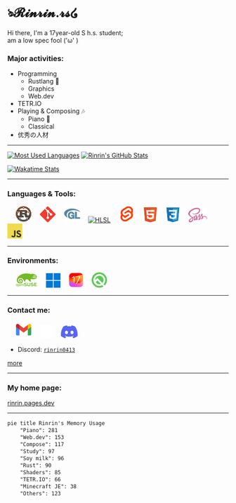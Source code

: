 # ঌ𝓡𝓲𝓷𝓻𝓲𝓷.𝓻𝓼໒

Hi there, I'm a 17year-old S h.s. student;  
am a low spec fool ('ω' )

### Major activities:

- Programming
    - Rustlang 🦀
    - Graphics
    - Web.dev
- TETR.IO
- Playing & Composing 🎶
    - Piano 🎹
    - Classical
- 优秀の人材

---

[![Most Used Languages](https://github-readme-stats.vercel.app/api/top-langs/?username=Rinrin0413&count_private=true&theme=dark&hide_border=true&border_radius=4px&layout=compact&langs_count=10)](https://github.com/anuraghazra/github-readme-stats)
[![Rinrin's GitHub Stats](https://github-readme-stats.vercel.app/api?username=Rinrin0413&count_private=true&show_icons=true&theme=dark&hide_border=true&border_radius=4px)](https://github.com/anuraghazra/github-readme-stats)

[![Wakatime Stats](https://github-readme-stats.vercel.app/api/wakatime?username=Rinrin&theme=dark&hide_border=true&border_radius=2px&layout=compact)](https://wakatime.com/@Rinrin)

---

### Languages & Tools:

<div id="logos">
    &emsp;
    <a href="https://rust-lang.org"><img src="assets/images/styles.redditmedia.com/t5_2s7lj/styles/image_widget_swcbp2ejzti11.png" alt="Rust" title="Rust" width="38px"></a>&emsp;
    <a href="https://git-scm.com/"><img src="assets/images/git-scm.com/images/logos/downloads/Git-Icon-1788C.svg.svg" alt="Git" title="Git" width="36px"></a>&emsp;
    <a href="https://opengl.org/"><img src="assets/images/OpenGL_LogoBug_48px_Nov17.png" alt="openGL logo" title="GLSL" width="38px"></a>&emsp;
    <a href="https://docs.microsoft.com/en-us/windows/win32/direct3dhlsl/dx-graphics-hlsl"><img src="assets/images/hlsl.png" alt="HLSL" title="HLSL" width="38px"></a>&emsp;
    <a href="https://svelte.dev"><img src="assets/images/svelte.dev/favicon.png" alt="Svelte" title="Svelte" width="38px"></a>&emsp;
    <a href="https://www.w3.org/TR/html5"><img src="assets/images/www.w3.org/html/logo/badge/html5-badge-h-solo.png" alt="HTML" title="HTML5" width="33px"></a>&emsp;
    <a href="https://www.w3.org/TR/CSS"><img src="assets/images/icongr.am/devicon/css3-original.svg" alt="CSS" title="CSS3" width="34px"></a>&emsp;
    <a href="https://sass-lang.com"><img src="assets/images/sass-lang.com/assets/img/logos/logo.svg" alt="SASS" title="SASS, SCSS" width="43px"></a>&emsp;
    <a href="https://ecma-international.org/publications-and-standards/standards/ecma-262" alt="JS"><img src="assets/images/raw.githubusercontent.com/voodootikigod/logo.js/master/js.png" alt="JS" title="JavaScript" width="34"></a>
</div>

---

### Environments:

<div id="logos">
    &emsp;
    <a href="https://get.opensuse.org/leap/15.5"><img src="assets/images/raw.githubusercontent.com/openSUSE/artwork/master/logos/official/logo-color.svg" alt="openSUSE" title="openSUSE Leap 15.5" width="52px"></a>&emsp;
    <a href="https://microsoft.com/en-us/windows/windows-11"><img src="assets/images/raw.githubusercontent.com/github/explore/379d49236d826364be968345e0a085d044108cff/topics/windows/windows.png" alt="Windows11" title="Microsoft Windows 11" width="33px"></a>&emsp;
    <a href="https://apple.com/ios/ios-17"><img src="assets/images/developer.apple.com/assets/elements/icons/ios-17-num/ios-17-num-96x96_2x.png" alt="iOS 17" title="iOS 17" width="35px"></a>&emsp;
    <a href="https://android.com/intl/en/android-10"><img src="assets/images/static.wikia.nocookie.net/logopedia/images/f/f8/Android_Q_logo.svg" alt="Android10" title="Android 10" width="35px"></a>
</div>

---

### Contact me:

<div id="logos">
    &emsp;
    <a href="mailto:rinrin0413.valley@gmail.com" alt="rinrin0413.valley@gmail.com"><img src="assets/images/lh3.googleusercontent.com/0rpHlrX8IG77awQMuUZpQ0zGWT7HRYtpncsuRnFo6V3c8Lh2hPjXnEuhDDd-OsLz1vua4ld2rlUYFAaBYk-rZCODmi2eJlwUEVsZgg/unnamed.png" alt="Gmail" title="Gmail: rinrin0413.valley@gmail.com" width="38px"></a>&emsp;
    <a href="https://x.com/Rinrin_2nd" alt="@Rinrin_2nd"><img src="assets/images/x-logo/logo.svg" alt="X" title="X: @Rinrin_2nd" width="30px"></a>&emsp;
    <a href="https://discord.gg/7QhMDfyPHR" alt="Rinrin.rs#5671"><img src="assets/images/Discord Press Kit/Logos/3_Icon_Clyde/RGB/icon_clyde_blurple_RGB.svg" alt="Discord" title="Discord: Rinrin.rs#5671" width="38px"></a>&emsp;
</div>

- Discord: [`rinrin0413`](https://discord.com/users/724976600873041940)

[more](https://rinrin.pages.dev/social)

---

### My home page:
[rinrin.pages.dev](https://rinrin.pages.dev)

---

```mermaid
pie title Rinrin's Memory Usage
    "Piano": 281
    "Web.dev": 153
    "Compose": 117
    "Study": 97
    "Soy milk": 96
    "Rust": 90
    "Shaders": 85
    "TETR.IO": 66
    "Minecraft JE": 38
    "Others": 123
```

